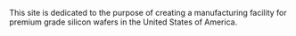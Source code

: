This site is dedicated to the purpose of creating a manufacturing facility for premium grade silicon wafers in the United States of America.
